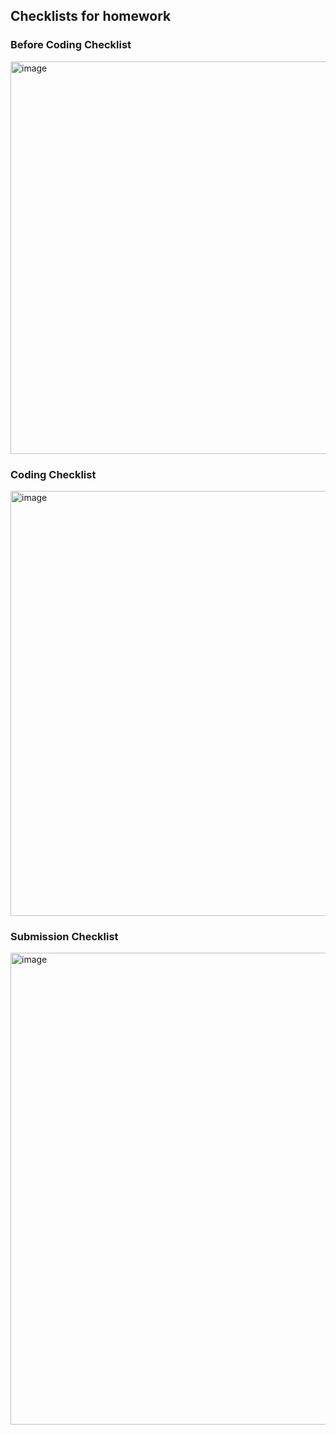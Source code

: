 ## Checklists for homework

### Before Coding Checklist

<img width="628" alt="image" src="https://user-images.githubusercontent.com/252020/162034307-6325f7f4-861b-4aa7-a938-4f1137d31b49.png">

### Coding Checklist

<img width="680" alt="image" src="https://user-images.githubusercontent.com/252020/162034216-4bd517a9-6baa-42e7-9ba4-3c7bc118ca5f.png">

### Submission Checklist

<img width="755" alt="image" src="https://user-images.githubusercontent.com/252020/162034944-b0931d49-ac1f-485e-80c8-a11c662cd822.png">
